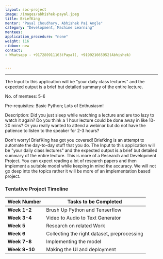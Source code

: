 ```yaml
---
layout: soc-project
image: /images/abhishek-payal.jpeg
title: BriefKing
mentor: "Payal Choudhary, Abhishek Pai Angle"
category: "Development, Machine Learning"
mentees:
application_procedure: "none"
weight: 116
ribbon: new
contact:
- Whatsapp - +917280911163(Payal), +919921665952(Abhishek)


---
```


---
The Input to this application will be "your daily class lectures" and the expected output is a brief but detailed summary of the entire lecture.

<!--break-->

No. of mentees: 5-6

Pre-requisites: Basic Python; Lots of Enthusiasm!


Description:
Did you just sleep while watching a lecture and are too lazy to watch it again? Do you think a 1 hour lecture could be done away in like 10-20 mins? Or you really wanted to attend a webinar but do not have the patience to listen to the speaker for 2-3 hours?

Don't worry! BriefKing  has got you covered!
Briefking is an attempt to automate the day-to-day stuff that you do.
The Input to this application will be "your daily class lectures" and the expected output is a brief but detailed summary of the entire lecture.
This is more of a Research and Development Project. You can expect reading a lot of research papers and then implement a suitable model while keeping in mind the accuracy. We will not go deep into the topics rather it will be more of an implementation based project.


<!--break-->

### Tentative Project Timeline
<!--break-->

|Week Number  | Tasks to be Completed|
|--- | --- | 
|**Week 1-2** | Brush Up Python and Tenserflow |
|**Week 3-4** | Video to Audio to Text Generator |
|**Week 5** | Research on related Work |
|**Week 6** | Collecting the right dataset, preprocessing |
|**Week 7-8** | Implementing the model |
|**Week 9-10** | Making the UI and deployment |




<!--break-->

